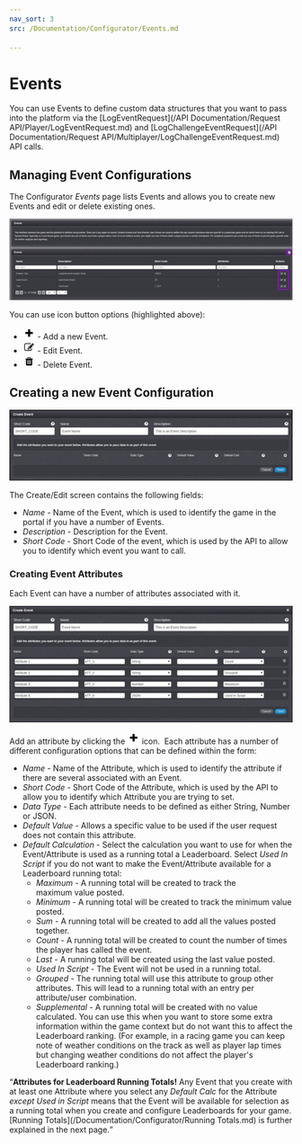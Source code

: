 ```yaml
---
nav_sort: 3
src: /Documentation/Configurator/Events.md

---
```


# Events

You can use Events to define custom data structures that you want to pass into the platform via the [LogEventRequest](/API Documentation/Request API/Player/LogEventRequest.md) and [LogChallengeEventRequest](/API Documentation/Request API/Multiplayer/LogChallengeEventRequest.md) API calls.

## Managing Event Configurations

The Configurator *Events* page lists Events and allows you to create new Events and edit or delete existing ones.

![](img/Events/1.jpg)

You can use icon button options (highlighted above):

  * ![](/img/fa/plus.png) - Add a new Event.
  * ![](/img/fa/edit.png) - Edit Event.
  * ![](/img/fa/trash.png) - Delete Event.

## Creating a new Event Configuration

![](img/Events/2.jpg)

The Create/Edit screen contains the following fields:

  * *Name* \- Name of the Event, which is used to identify the game in the portal if you have a number of Events.
  * *Description* \- Description for the Event.
  * *Short Code* - Short Code of the event, which is used by the API to allow you to identify which event you want to call.

### Creating Event Attributes

Each Event can have a number of attributes associated with it.

![](img/Events/3.jpg)

Add an attribute by clicking the ![](/img/fa/plus.png) icon.  Each attribute has a number of different configuration options that can be defined within the form:

  * *Name* \- Name of the Attribute, which is used to identify the attribute if there are several associated with an Event.
  * *Short Code* \- Short Code of the Attribute, which is used by the API to allow you to identify which Attribute you are trying to set.
  * *Data Type* \- Each attribute needs to be defined as either String, Number or JSON.
  * *Default Value* \- Allows a specific value to be used if the user request does not contain this attribute.
  * *Default Calculation* \- Select the calculation you want to use for when the Event/Attribute is used as a running total a Leaderboard. Select *Used In Script* if you do not want to make the Event/Attribute available for a Leaderboard running total:
    * *Maximum* \- A running total will be created to track the maximum value posted.
    * *Minimum* \- A running total will be created to track the minimum value posted.
    * *Sum* \- A running total will be created to add all the values posted together.
    * *Count* \- A running total will be created to count the number of times the player has called the event.
    * *Last* \- A running total will be created using the last value posted.
    * *Used In Script* \- The Event will not be used in a running total.
    * *Grouped* \- The running total will use this attribute to group other attributes. This will lead to a running total with an entry per attribute/user combination.
    * *Supplemental* \- A running total will be created with no value calculated. You can use this when you want to store some extra information within the game context but do not want this to affect the Leaderboard ranking. (For example, in a racing game you can keep note of weather conditions on the track as well as player lap times but changing weather conditions do not affect the player's Leaderboard ranking.)

<q>**Attributes for Leaderboard Running Totals!** Any Event that you create with at least one Attribute where you select any *Default Calc* for the Attribute *except Used in Script* means that the Event will be available for selection as a running total when you create and configure Leaderboards for your game. [Running Totals](/Documentation/Configurator/Running Totals.md) is further explained in the next page.</q>
